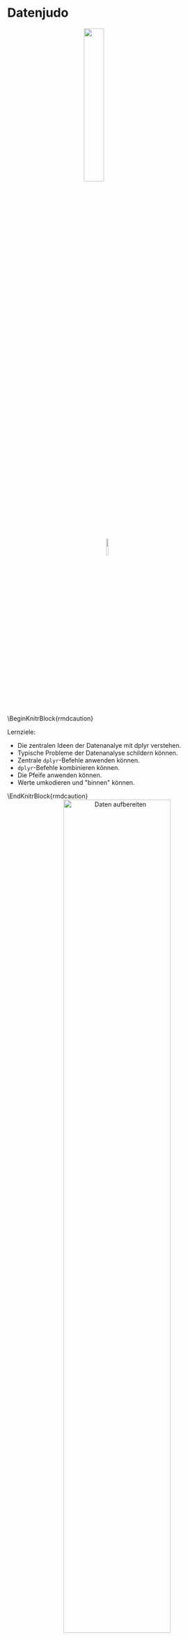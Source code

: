 



# Datenjudo


<img src="images/FOM.jpg" width="30%" style="display: block; margin: auto;" />

<img src="images/licence.png" width="10%" style="display: block; margin: auto;" />


\BeginKnitrBlock{rmdcaution}<div class="rmdcaution">Lernziele:

- Die zentralen Ideen der Datenanalye mit dplyr verstehen.
- Typische Probleme der Datenanalyse schildern können.
- Zentrale `dplyr`-Befehle anwenden können.
- `dplyr`-Befehle kombinieren können.
- Die Pfeife anwenden können.
- Werte umkodieren und "binnen" können.

</div>\EndKnitrBlock{rmdcaution}


<div class="figure" style="text-align: center">
<img src="images/Datenjudo/Aufbereiten.png" alt="Daten aufbereiten" width="70%" />
<p class="caption">(\#fig:fig-datenjudo)Daten aufbereiten</p>
</div>

In diesem Kapitel werden folgende Pakete benötigt: 

```r
library(tidyverse)  # Datenjudo
library(stringr)   # Texte bearbeiten
library(car)  # für 'recode'
```

Das Paket `tidyverse` lädt `dplyr`, `ggplot2` und weitere Pakete^[für eine Liste s. `tidyverse_packages(include_self = TRUE)`]. Daher ist es komfortabler, `tidyverse` zu laden, damit spart man sich Tipparbeit. Die eigentliche Funktionalität, die wir in diesem Kapitel nutzen, kommt aus dem Paket `dplyr`.


Mit *Datenjudo*\index{Datenjudo} ist gemeint, die Daten für die eigentliche Analyse "aufzubereiten". Unter *Aufbereiten*\index{Datenjudo} ist hier das Umformen, Prüfen, Bereinigen, Gruppieren und Zusammenfassen von Daten gemeint. Die deskriptive Statistik fällt unter die Rubrik Aufbereiten. Kurz gesagt: Alles, wan tut, nachdem die Daten "da" sind und bevor man mit anspruchsvoller(er) Modellierung beginnt.

Ist das Aufbereiten von Daten auch nicht statistisch anspruchsvoll, so ist es trotzdem von großer Bedeutung und häufig recht zeitintensiv. Eine Anekdote zur Relevanz der Datenaufbereitung, die (so will es die Geschichte) mir an einer Bar nach einer einschlägigen Konferenz erzählt wurde (daher keine Quellenangebe, Sie verstehen...). Eine Computerwissenschaftlerin aus den USA (deutschen Ursprungs) hatte einen beeindruckenden "Track Record" an Siegen in Wettkämpfen der Datenanalyse. Tatsächlich hatte sie keine besonderen, raffinierten Modellierungstechniken eingesetzt; klassische Regression war ihre Methode der Wahl. Bei einem Wettkampf, bei dem es darum ging, Krebsfälle aus Krankendaten vorherzusagen (z.B. von Röntgenbildern) fand sie nach langem Datenjudo heraus, dass in die "ID-Variablen" Information gesickert war, die dort nicht hingehörte und die sie nutzen konnte für überraschend (aus Sicht der Mitstreiter) gute Vorhersagen zu Krebsfällen. Wie war das möglich? Die Daten stammten aus mehreren Kliniken, jede Klinik verwendete ein anderes System, um IDs für Patienten zu erstellen. Überall waren die IDs stark genug, um die Anonymität der Patienten sicherzustellen, aber gleich wohl konnte man (nach einigem Judo) unterscheiden, welche ID von welcher Klinik stammte. Was das bringt? Einige Kliniken waren reine Screening-Zentren, die die Normalbevölkerung versorgte. Dort sind wenig Krebsfälle zu erwarten. Andere Kliniken jedoch waren Onkologie-Zentren für bereits bekannte Patienten oder für Patienten mit besonderer Risikolage. Wenig überraschen, dass man dann höhere Krebsraten vorhersagen kann. Eigentlich ganz einfach; besondere Mathe steht hier (zumindest in dieser Geschichte) nicht dahinter. Und, wenn man den Trick kennt, ganz einfach. Aber wie so oft ist es nicht leicht, den Trick zu finden. Sorgfältiges Datenjudo hat hier den Schlüssel zum Erfolg gebracht.


## Typische Probleme
Bevor man seine Statistik-Trickkiste so richtig schön aufmachen kann, muss man die Daten häufig erst noch in Form bringen. Das ist nicht schwierig in dem Sinne, dass es um komplizierte Mathe ginge. Allerdings braucht es mitunter recht viel Zeit und ein paar (oder viele) handwerkliche Tricks sind hilfreich. Hier soll das folgende Kapitel helfen.



Typische Probleme, die immer wieder auftreten, sind:

- *Fehlende Werte*: Irgend jemand hat auf eine meiner schönen Fragen in der Umfrage nicht geantwortet!
- *Unerwartete Daten*: Auf die Frage, wie viele Facebook-Freunde er oder sie habe, schrieb die Person "I like you a lot". Was tun???
- *Daten müssen umgeformt werden*: Für jede der beiden Gruppen seiner Studie hat Joachim einen Google-Forms-Fragebogen aufgesetzt. Jetzt hat er zwei Tabellen, die er "verheiraten" möchte. Geht das?
- *Neue Variablen (Spalten) berechnen*: Ein Student fragt nach der Anzahl der richtigen Aufgaben in der Statistik-Probeklausur. Wir wollen helfen und im entsprechenden Datensatz eine Spalte erzeugen, in der pro Person die Anzahl der richtig beantworteten Fragen steht.


## Daten aufbereiten mit `dplyr`

Willkommen in der Welt von `dyplr`! `dplyr` hat seinen Namen, weil es sich ausschließlich um *D*ataframes bemüht; es erwartet einen Dataframe als Eingabe und gibt einen Dataframe zurück (zumindest bei den meisten Befehlen).


### Die zwei Prinzipien von `dplyr` 

Es gibt viele Möglichkeiten, Daten mit R aufzubereiten; `dplyr`^[https://cran.r-project.org/web/packages/dplyr/index.html] ist ein populäres Paket dafür. `dplyr` basiert auf zwei Ideen: 

1. *Lego-Prinzip* Komplexe Datenanalysen in Bausteine zerlegen (vgl. Abb. \@ref(fig:bausteine)).
2. *Durchpfeifen*: Alle Operationen werden nur auf Dataframes angewendet; jede Operation erwartet einen Dataframe als Eingabe und gibt wieder einen Dataframe aus (vgl. Abb. \@ref(fig:durchpfeifen-allgemein)).


Das *erste Prinzip* von `dplyr` ist, dass es nur ein paar *wenige Grundbausteine* geben sollte, die sich gut kombinieren lassen. Sprich: Wenige grundlegende Funktionen mit eng umgrenzter Funktionalität. Der Autor, Hadley Wickham, sprach einmal in einem Forum (citation needed...), dass diese Befehle wenig können, das Wenige aber gut. Ein Nachteil dieser Konzeption kann sein, dass man recht viele dieser Bausteine kombinieren muss, um zum gewünschten Ergebnis zu kommen. Außerdem muss man die Logik des Baukastens gut verstanden habe - die Lernkurve ist also erstmal steiler. Dafür ist man dann nicht darauf angewiesen, dass es irgendwo "Mrs Right" gibt, die genau das kann, was ich will. Außerdem braucht man sich auch nicht viele Funktionen merken. Es reicht einen kleinen Satz an Funktionen zu kennen (die praktischerweise konsistent in Syntax und Methodik sind). Diese Bausteine sind typische Tätigkeiten im Umgang mit Daten; nichts Überraschendes. Wir schauen wir uns diese Bausteine gleich näher an.


<div class="figure" style="text-align: center">
<img src="images/Datenjudo/Bausteine_dplyr_crop.png" alt="Lego-Prinzip: Zerlege eine komplexe Struktur in einfache Bausteine" width="70%" />
<p class="caption">(\#fig:bausteine)Lego-Prinzip: Zerlege eine komplexe Struktur in einfache Bausteine</p>
</div>




Das *zweite Prinzip* von `dplyr` ist es, einen Dataframe von Operation zu Operation *durchzureichen.* `dplyr` arbeitet also *nur* mit Dataframes. Jeder Arbeitsschritt bei `dplyr` erwartet einen Dataframe als Eingabe und gibt im Gegenzug wieder einen Dataframe aus.


<div class="figure" style="text-align: center">
<img src="images/Datenjudo/durchpfeifen_allgemein_crop.png" alt="Durchpfeifen: Ein Dataframe wird von Operation zu Operation weitergereicht" width="70%" />
<p class="caption">(\#fig:durchpfeifen-allgemein)Durchpfeifen: Ein Dataframe wird von Operation zu Operation weitergereicht</p>
</div>


Werfen wir einen Blick auf ein paar typische Bausteine von `dplyr`.

## Zentrale Bausteine von `dplyr`

### Zeilen filtern mit `filter`

Häufig will man bestimmte Zeilen aus einer Tabelle filtern; `filter`\index{dplyr::filter}. Zum Beispiel man arbeitet für die Zigarettenindustrie und ist nur an den Rauchern interessiert (die im Übrigen unser Gesundheitssystem retten [@kraemer2011wir]), nicht an Nicht-Rauchern; es sollen die nur Umsatzzahlen des letzten Quartals untersucht werden, nicht die vorherigen Quartale; es sollen nur die Daten aus Labor X (nicht Labor Y) ausgewertet werden etc.

Abb. \@ref(fig:fig-filter) zeigt ein Sinnbild für `filter`.

<div class="figure" style="text-align: center">
<img src="images/Datenjudo/filter.png" alt="Zeilen filtern" width="70%" />
<p class="caption">(\#fig:fig-filter)Zeilen filtern</p>
</div>

Merke:

>    Die Funktion `filter` filtert Zeilen aus einem Dataframe.

Schauen wir uns einige Beispiel an; zuerst die Daten laden nicht vergessen. Achtung: "Wohnen" die Daten in einem Paket, muss dieses Paket installiert sein, damit man auf die Daten zugreifen kann.


```r
data(profiles, package = "okcupiddata")  # Das Paket muss installiert sein
```



```r
df_frauen <- filter(profiles, sex == "f")  # nur die Frauen
df_alt <- filter(profiles, age > 70)  # nur die alten Menschen
df_alte_frauen <- filter(profiles, age > 70, sex == "f") 
# nur die alten Frauen, d.h. UND-Verknüpfung

df_nosmoke_nodrinks <- filter(profiles, smokes == "no" | drinks == "not at all") 
# liefert alle Personen, die Nicht-Raucher *oder* Nicht-Trinker sind
```

Gar nicht so schwer, oder? Allgemeiner gesprochen werden diejenigen Zeilen gefiltert (also behalten bzw. zurückgeliefert), für die das Filterkriterium `TRUE` ist. 



\BeginKnitrBlock{rmdcaution}<div class="rmdcaution">Manche Befehle wie `filter` haben einen Allerweltsnamen; gut möglich, dass ein Befehl mit gleichem Namen in einem anderen (geladenen) Paket existiert. Das kann dann zu Verwirrungen führen - und kryptischen Fehlern. Im Zweifel den Namen des richtigen Pakets ergänzen, und zwar zum Beispiel so: `dplyr::filter(...)`.
</div>\EndKnitrBlock{rmdcaution}

#### Aufgaben^[F, R, F, F, R]

\BeginKnitrBlock{rmdexercises}<div class="rmdexercises">Richtig oder Falsch!?

1. `filter` filtert Spalten.
1. `filter` ist eine Funktion aus dem Paket `dplyr`.
1. `filter` erwartet als ersten Parameter das Filterkriterium.
1. `filter` lässt nur ein Filterkriterium zu.
1. Möchte man aus dem Datensatz `profiles` (`okcupiddata`) die Frauen filtern, so ist folgende Syntax korrekt: `filter(profiles, sex == "f")`.


</div>\EndKnitrBlock{rmdexercises}


#### Vertiefung: Fortgeschrittene Beispiele für `filter`

Einige fortgeschrittene Beispiele für `filter`:

Man kann alle Elemente (Zeilen) filtern, die zu einer Menge gehören und zwar mit diesem Operator: `%in%`:


```r
filter(profiles, body_type %in% c("a little extra", "average"))
```

Besonders Textdaten laden zu einigen Extra-Überlegungen ein; sagen wir, wir wollen alle Personen filtern, die Katzen bei den Haustieren erwähnen. Es soll reichen, wenn `cat` ein Teil des Textes ist; also `likes dogs and likes cats` wäre OK (soll gefiltert werden). Dazu nutzen wir ein Paket zur Bearbeitung von Strings (Textdaten):


```r

filter(profiles, str_detect(pets, "cats"))
```


Ein häufiger Fall ist, Zeilen *ohne* fehlende Werte (`NA`s) zu filtern. Das geht einfach:


```r
profiles_keine_nas <- na.omit(profiles)

```

Aber was ist, wenn wir nur bei bestimmten Spalten wegen fehlender Werte besorgt sind? Sagen wir bei `income` und bei `sex`:


```r
filter(profiles, !is.na(income) | !is.na(sex))
```

Der horizontale Strich `|` steht bei R für logisches 'oder'.

### Spalten wählen mit `select`

Das Gegenstück zu `filter` ist `select`\index{dplyr::select}; dieser Befehl liefert die gewählten Spalten zurück. Das ist häufig praktisch, wenn der Datensatz sehr "breit" ist, also viele Spalten enthält. Dann kann es übersichtlicher sein, sich nur die relevanten auszuwählen. Abb. \@ref(fig:fig-select) zeigt Sinnbild für diesen Befehl:

<div class="figure" style="text-align: center">
<img src="images/Datenjudo/select.png" alt="Spalten auswählen" width="70%" />
<p class="caption">(\#fig:fig-select)Spalten auswählen</p>
</div>


Merke:

>    Die Funktion select wählt Spalten aus einem Dataframe aus.

Laden wir als ersten einen Datensatz.


```r
stats_test <- read.csv("data/test_inf_short.csv")
```

Dieser Datensatz beinhaltet Daten zu einer Statistikklausur.

Beachten Sie, dass diese Syntax davon ausgeht, dass sich die Daten in einem Unterordner mit dem Namen `data` befinden, welcher sich im Arbeitsverzeichnis befindet^[der angegebene Pfad ist also *relativ*  zum aktuellen Verzeichnis.].



```r

stats_test <- read_csv("data/test_inf_short.csv")
```




```r
select(stats_test, score)  # Spalte `score` auswählen
select(stats_test, score, study_time)  
# Spalten `score` und `study_time` auswählen

select(stats_test, score:study_time) # dito
select(stats_test, 5:6)  # Spalten 5 bis 6 auswählen
```

Tatsächlich ist der Befehl `select` sehr flexibel; es gibt viele Möglichkeiten, Spalten auszuwählen. Im `dplyr`-Cheatsheet findet sich ein guter Überblick dazu.


#### Aufgaben^[F, F, R, R, F]

\BeginKnitrBlock{rmdexercises}<div class="rmdexercises">Richtig oder Falsch!?

1. `select` wählt *Zeilen* aus.
1. `select` ist eine Funktion aus dem Paket `knitr`.
1. Möchte man zwei Spalten auswählen, so ist folgende Syntax prinzipiell korrekt: `select(df, spalte1, spalte2)`.
1. Möchte man Spalten 1 bis 10 auswählen, so ist folgende Syntax prinzipiell korrekt: `select(df, spalte1:spalte10)
1. Mit `select` können Spalten nur bei ihrem Namen, aber nicht bei ihrer Nummer aufgerufen werden.

</div>\EndKnitrBlock{rmdexercises}



### Zeilen sortieren mit `arrange`

Man kann zwei Arten des Umgangs mit R unterscheiden: Zum einen der "interaktive Gebrauch" und zum anderen "richtiges Programmieren". Im interaktiven Gebrauch geht es uns darum, die Fragen zum aktuell vorliegenden Datensatz (schnell) zu beantworten. Es geht nicht darum, eine allgemeine Lösung zu entwickeln, die wir in die Welt verschicken können und die dort ein bestimmtes Problem löst, ohne dass der Entwickler (wir) dabei Hilfestellung geben muss. "Richtige" Software, wie ein R-Paket oder Microsoft Powerpoint, muss diese Erwartung erfüllen; "richtiges Programmieren" ist dazu vonnöten. Natürlich sind in diesem Fall die Ansprüche an die Syntax (der "Code", hört sich cooler an) viel höher. In dem Fall muss man alle Eventualitäten voraussehen und sicherstellen, dass das Programm auch beim merkwürdigsten Nutzer brav seinen Dienst tut. Wir haben hier, beim interaktiven Gebrauch, niedrigere Ansprüche bzw. andere Ziele. 

Beim interaktiven Gebrauch von R (oder beliebigen Analyseprogrammen) ist das Sortieren von Zeilen eine recht häufige Tätigkeit. Typisches Beispiel wäre der Lehrer, der eine Tabelle mit Noten hat und wissen will, welche Schüler die schlechtesten oder die besten sind in einem bestimmten Fach. Oder bei der Prüfung der Umsätze nach Filialen möchten wir die umsatzstärksten sowie -schwächsten Niederlassungen kennen. 

Ein R-Befehl hierzu ist `arrange`\index{dplyr::arrange}; einige Beispiele zeigen die Funktionsweise am besten:


```r

arrange(stats_test, score) # liefert die *schlechtesten* Noten zuerst zurück
arrange(stats_test, -score) # liefert die *besten* Noten zuerst zurück
arrange(stats_test, interest, score)

```



```
#> # A tibble: 6 x 6
#>   row_number           date_time study_time self_eval interest score
#>        <int>               <chr>      <int>     <int>    <int> <int>
#> 1        234 23.01.2017 18:13:15          3         1        1    17
#> 2          4 06.01.2017 09:58:05          2         3        2    18
#> 3        131 19.01.2017 18:03:45          2         3        4    18
#> 4        142 19.01.2017 19:02:12          3         4        1    18
#> 5         35 12.01.2017 19:04:43          1         2        3    19
#> 6         71 15.01.2017 15:03:29          3         3        3    20
#> # A tibble: 6 x 6
#>   row_number           date_time study_time self_eval interest score
#>        <int>               <chr>      <int>     <int>    <int> <int>
#> 1          3 05.01.2017 23:33:47          5        10        6    40
#> 2          7 06.01.2017 14:25:49         NA        NA       NA    40
#> 3         29 12.01.2017 09:48:16          4        10        3    40
#> 4         41 13.01.2017 12:07:29          4        10        3    40
#> 5         58 14.01.2017 15:43:01          3         8        2    40
#> 6         83 16.01.2017 10:16:52         NA        NA       NA    40
#> # A tibble: 6 x 6
#>   row_number           date_time study_time self_eval interest score
#>        <int>               <chr>      <int>     <int>    <int> <int>
#> 1        234 23.01.2017 18:13:15          3         1        1    17
#> 2        142 19.01.2017 19:02:12          3         4        1    18
#> 3        221 23.01.2017 11:40:30          1         1        1    23
#> 4        230 23.01.2017 16:27:49          1         1        1    23
#> 5         92 17.01.2017 17:18:55          1         1        1    24
#> 6        107 18.01.2017 16:01:36          3         2        1    24
```

Einige Anmerkungen. Die generelle Syntax lautet `arrange(df, Spalte1, ...)`, wobei `df` den Dataframe bezeichnet und `Spalte1` die erste zu sortierende Spalte; die Punkte `...` geben an, dass man weitere Parameter übergeben kann. Man kann sowohl numerische Spalten als auch Textspalten sortieren. Am wichtigsten ist hier, dass man weitere Spalten übergeben kann. Dazu gleich mehr.

Standardmäßig sortiert `arrange` *aufsteigend*  (weil kleine Zahlen im Zahlenstrahl vor den großen Zahlen kommen). Möchte man diese Reihenfolge umdrehen (große Werte zuert, d.h. *absteigend*), so kann man ein Minuszeichen vor den Namen der Spalte setzen.

Gibt man *zwei oder mehr* Spalten an, so werden pro Wert von `Spalte1` die Werte von `Spalte2` sortiert etc; man betrachte den Output des Beispiels oben dazu.



Merke:

>    Die Funktion `arrange` sortiert die Zeilen eines Datafames.

Ein Sinnbild zur Verdeutlichung (s. Abb. \@ref(fig:fig-arrange)):

<div class="figure" style="text-align: center">
<img src="images/Datenjudo/arrange-crop.png" alt="Spalten sortieren" width="70%" />
<p class="caption">(\#fig:fig-arrange)Spalten sortieren</p>
</div>



Ein ähnliches Ergebnis erhält mit man `top_n()`, welches die `n` *größten Elemente* widergibt:


```r

top_n(stats_test, 3)
#> # A tibble: 18 x 6
#>    row_number           date_time study_time self_eval interest score
#>         <int>               <chr>      <int>     <int>    <int> <int>
#>  1          3 05.01.2017 23:33:47          5        10        6    40
#>  2          7 06.01.2017 14:25:49         NA        NA       NA    40
#>  3         29 12.01.2017 09:48:16          4        10        3    40
#>  4         41 13.01.2017 12:07:29          4        10        3    40
#>  5         58 14.01.2017 15:43:01          3         8        2    40
#>  6         83 16.01.2017 10:16:52         NA        NA       NA    40
#>  7        116 18.01.2017 23:07:32          4         8        5    40
#>  8        119 19.01.2017 09:05:01         NA        NA       NA    40
#>  9        132 19.01.2017 18:22:32         NA        NA       NA    40
#> 10        175 20.01.2017 23:03:36          5        10        5    40
#> 11        179 21.01.2017 07:40:05          5         9        1    40
#> 12        185 21.01.2017 15:01:26          4        10        5    40
#> 13        196 22.01.2017 13:38:56          4        10        5    40
#> 14        197 22.01.2017 14:55:17          4        10        5    40
#> 15        248 24.01.2017 16:29:45          2        10        2    40
#> 16        249 24.01.2017 17:19:54         NA        NA       NA    40
#> 17        257 25.01.2017 10:44:34          2         9        3    40
#> 18        306 27.01.2017 11:29:48          4         9        3    40
top_n(stats_test, 3, interest)
#> # A tibble: 9 x 6
#>   row_number           date_time study_time self_eval interest score
#>        <int>               <chr>      <int>     <int>    <int> <int>
#> 1          3 05.01.2017 23:33:47          5        10        6    40
#> 2          5 06.01.2017 14:13:08          4         8        6    34
#> 3         43 13.01.2017 14:14:16          4         8        6    36
#> 4         65 15.01.2017 12:41:27          3         6        6    22
#> 5        110 18.01.2017 18:53:02          5         8        6    37
#> 6        136 19.01.2017 18:22:57          3         1        6    39
#> 7        172 20.01.2017 20:42:46          5        10        6    34
#> 8        214 22.01.2017 21:57:36          2         6        6    31
#> 9        301 27.01.2017 08:17:59          4         8        6    33
```

Gibt man *keine* Spalte an, so bezieht sich `top_n` auf die letzte Spalte im Datensatz.

Wenn sich aber, wie hier, mehrere Objekte, den größten Rang (Wert 40) teilen, bekommen wir *nicht* 3 Zeilen zurückgeliefert, sondern entsprechend mehr. dplyr "denkt" sich: "Ok, er will die drei besten Werte; aber ersten 4 haben alle den gleichen Wert, wen sollte ich da ausschließen? Am besten ich liefere alle zurück, die den gleichen Wert habe, falls ich sonst zu wenig Objekte zurückliefern würde". 

#### Aufgaben^[F, F, F, F, F]

\BeginKnitrBlock{rmdexercises}<div class="rmdexercises">Richtig oder Falsch!?

1. `arrange` arrangiert Spalten.
1. `arrange` sortiert im Standard absteigend.
1. `arrange` lässt nur ein Sortierkriterium zu.
1. `arrange` kann numerische Werte, aber nicht Zeichenketten sortieren.
1. `top_n(5)` liefert immer fünf Werte zurück.
</div>\EndKnitrBlock{rmdexercises}

### Datensatz gruppieren mit `group_by`

Einen Datensatz zu gruppieren ist eine häufige Angelegenheit: Was ist der mittlere Umsatz in Region X im Vergleich zu Region Y? Ist die Reaktionszeit in der Experimentalgruppe kleiner als in der Kontrollgruppe? Können Männer schneller ausparken als Frauen? Man sieht, dass das Gruppieren v.a. in Verbindung mit Mittelwerten oder anderen Zusammenfassungen sinnvol ist; dazu im nächsten Abschnitt mehr.

>   Gruppieren meint, einen Datensatz anhand einer diskreten Variablen (z.B. Geschlecht) so aufzuteilen, dass Teil-Datensätze entstehen - pro Gruppe ein Teil-Datensatz (z.B. ein Datensatz, in dem nur Männer enthalten sind und einer, in dem nur Frauen enthalten sind).

<div class="figure" style="text-align: center">
<img src="images/Datenjudo/group_by.png" alt="Datensätze nach Subgruppen aufteilen" width="70%" />
<p class="caption">(\#fig:fig-groupby)Datensätze nach Subgruppen aufteilen</p>
</div>

In Abbildung \@ref(fig:fig-groupby) wurde der Datensatz anhand der Spalte (d.h. Variable) `Fach` in mehrere Gruppen geteilt (Fach A, Fach B...). Wir könnten uns als nächstes z.B. Mittelwerte pro Fach - d.h. pro Gruppe (pro Ausprägung von `Fach`) - ausgeben lassen; in diesem Fall vier Gruppen (Fach A bis D).


```r
test_gruppiert <- group_by(stats_test, interest)
test_gruppiert
#> Source: local data frame [306 x 6]
#> Groups: interest [7]
#> 
#> # A tibble: 306 x 6
#>    row_number           date_time study_time self_eval interest score
#>         <int>               <chr>      <int>     <int>    <int> <int>
#>  1          1 05.01.2017 13:57:01          5         8        5    29
#>  2          2 05.01.2017 21:07:56          3         7        3    29
#>  3          3 05.01.2017 23:33:47          5        10        6    40
#>  4          4 06.01.2017 09:58:05          2         3        2    18
#>  5          5 06.01.2017 14:13:08          4         8        6    34
#>  6          6 06.01.2017 14:21:18         NA        NA       NA    39
#>  7          7 06.01.2017 14:25:49         NA        NA       NA    40
#>  8          8 06.01.2017 17:24:53          2         5        3    24
#>  9          9 07.01.2017 10:11:17          2         3        5    25
#> 10         10 07.01.2017 18:10:05          4         5        5    33
#> # ... with 296 more rows
```

Schaut man sich nun den Datensatz an, sieht man erstmal wenig Effekt der Gruppierung. R teilt uns lediglich mit `Groups: interest [7]`, dass es 7 Gruppen gibt, aber es gibt keine extra Spalte oder sonstige Anzeichen der Gruppierung. Aber keine Sorge, wenn wir gleich einen Mittelwert ausrechnen, bekommen wir den Mittelwert pro Gruppe!

Ein paar Hinweise: `Source: local data frame [306 x 6]` will sagen, dass die Ausgabe sich auf einen `tibble` bezieht^[http://stackoverflow.com/questions/29084380/what-is-the-meaning-of-the-local-data-frame-message-from-dplyrprint-tbl-df], also eine bestimmte Art von Dataframe. `Groups: interest [7]` zeigt, dass der Tibble in 7 Gruppen - entsprechend der Werte von `interest` aufgeteilt ist.

`group_by` an sich ist nicht wirklich nützlich. Nützlich wird es erst, wenn man weitere Funktionen auf den gruppierten Datensatz anwendet - z.B. Mittelwerte ausrechnet (z.B mit `summarise`, s. unten). Die nachfolgenden Funktionen (wenn sie aus `dplyr` kommen), berücksichtigen nämlich die Gruppierung. So kann man einfach Mittelwerte pro Gruppe ausrechnen. `dplyr` kombiniert dann die Zusammenfassungen (z.B. Mittelwerte) der einzelnen Gruppen in einen Dataframe und gibt diesen dann aus.


Die Idee des "Gruppieren - Zusammenfassen - Kombinieren" ist flexibel; man kann sie häufig brauchen. Es lohnt sich, diese Idee zu lernen (vgl. Abb. \@ref(fig:sac)).

<div class="figure" style="text-align: center">
<img src="images/Datenjudo/sac_crop.png" alt="Schematische Darstellung des 'Gruppieren - Zusammenfassen - Kombinieren'" width="70%" />
<p class="caption">(\#fig:sac)Schematische Darstellung des 'Gruppieren - Zusammenfassen - Kombinieren'</p>
</div>


#### Aufgaben^[R, F, R, R]

\BeginKnitrBlock{rmdexercises}<div class="rmdexercises">Richtig oder Falsch!?

1. Mit `group_by` gruppiert man einen Datensatz.
1. `group_by` lässt nur ein Gruppierungskriterium zu.
1. Die Gruppierung durch `group_by` wird nur von Funktionen aus `dplyr` erkannt.
1. `group_by` ist sinnvoll mit `summarise` zu kombinieren.

</div>\EndKnitrBlock{rmdexercises}


Merke:

>    Mit group_by teilt man einen Datensatz in Gruppen ein, entsprechend der Werte einer mehrerer Spalten.



### Eine Spalte zusammenfassen mit `summarise`

Vielleicht die wichtigste oder häufigte Tätigkeit in der Analyse von Daten ist es, eine Spalte zu *einem* Wert zusammenzufassen; `summarise`\index{dplyr::summarise} leistet dies. Anders gesagt: Einen Mittelwert berechnen, den größten (kleinsten) Wert heraussuchen, die Korrelation berechnen oder eine beliebige andere Statistik ausgeben lassen. Die Gemeinsamkeit dieser Operaitonen ist, dass sie eine Spalte zu einem Wert zusammenfassen, "aus Spalte mach Zahl", sozusagen. Daher ist der Name des Befehls `summarise` ganz passend. Genauer gesagt fasst dieser Befehl eine Spalte zu einer Zahl zusammen *anhand* einer Funktion wie `mean` oder `max` (vgl. Abb. \@ref(fig:fig-summarise). Hierbei ist jede Funktion erlaubt, die eine Spalte als Input verlangt und eine Zahl zurückgibt; andere Funktionen sind bei `summarise` nicht erlaubt. 

<div class="figure" style="text-align: center">
<img src="images/Datenjudo/summarise.png" alt="Spalten zu einer Zahl zusammenfassen" width="70%" />
<p class="caption">(\#fig:fig-summarise)Spalten zu einer Zahl zusammenfassen</p>
</div>



```r
summarise(stats_test, mean(score))
#> # A tibble: 1 x 1
#>   `mean(score)`
#>           <dbl>
#> 1          31.1
```

Man könnte diesen Befehl so ins Deutsche übersetzen: `Fasse aus Tabelle stats_test die Spalte score anhand des Mittelwerts zusammen`. Nicht vergessen, wenn die Spalte `score` fehlende Werte hat, wird der Befehl `mean` standardmäßig dies mit `NA` quittieren. Ergänzt man den Parameter `nr.rm = TRUE`, so ignoriert R fehlende Werte und der Befehl `mean` liefert ein Ergebnis zurück.

Jetzt können wir auch die Gruppierung nutzen:

```r
test_gruppiert <- group_by(stats_test, interest)
summarise(test_gruppiert, mean(score, na.rm = TRUE))
#> # A tibble: 7 x 2
#>   interest `mean(score, na.rm = TRUE)`
#>      <int>                       <dbl>
#> 1        1                        28.3
#> 2        2                        29.7
#> 3        3                        30.8
#> 4        4                        29.9
#> 5        5                        32.5
#> 6        6                        34.0
#> 7       NA                        33.1
```

Der Befehl `summarise` erkennt also, wenn eine (mit `group_by`) gruppierte Tabelle vorliegt. Jegliche Zusammenfassung, die wir anfordern, wird anhand der Gruppierungsinformation aufgeteilt werden. In dem Beispiel bekommen wir einen Mittelwert für jeden Wert von `interest`. Interessanterweise sehen wir, dass der Mittelwert tendenziell größer wird, je größer `interest` wird.

Alle diese `dplyr`-Befehle geben einen Dataframe zurück, was praktisch ist für weitere Verarbeitung. In diesem Fall heißen die Spalten `interst` und `mean(score)`. Zweiter Name ist nicht so schön, daher ändern wir den wie folgt:

Jetzt können wir auch die Gruppierung nutzen:

```r
test_gruppiert <- group_by(stats_test, interest)
summarise(test_gruppiert, mw_pro_gruppe = mean(score, na.rm = TRUE))
#> # A tibble: 7 x 2
#>   interest mw_pro_gruppe
#>      <int>         <dbl>
#> 1        1          28.3
#> 2        2          29.7
#> 3        3          30.8
#> 4        4          29.9
#> 5        5          32.5
#> 6        6          34.0
#> 7       NA          33.1
```

Nun heißt die zweite Spalte `mw_pro_Gruppe`. `na.rm = TRUE` veranlasst, bei fehlenden Werten trotzdem einen Mittelwert zurückzuliefern (die Zeilen mit fehlenden Werten werden in dem Fall ignoriert).

Grundsätzlich ist die Philosophie der `dplyr`-Befehle: "Mach nur eine Sache, aber die dafür gut". Entsprechend kann `summarise` nur *Spalten* zusammenfassen, aber keine *Zeilen*.

Merke:

>    Mit summarise kann man eine Spalte eines Dataframes zu einem Wert zusammenfassen.


#### Deskriptive Statistik mit `summarise`


>    Die deskriptive Statistik hat zwei Haupt-Bereiche: Lagemaße und Streuungsmaße.

*Lagemaße* geben den "typischen", "mittleren" oder "repräsentativen" Vertreter der Verteilung an. Bei den Lagemaßen\index{Lagemaße} denkt man sofort an das *arithmetische Mittel* (synonym: Mittelwert; häufig als $\bar{X}$ abgekürzt; `mean`). Ein Nachteil von Mittelwerten ist, dass sie nicht robust gegenüber Extremwerte sind: Schon ein vergleichsweise großer Einzelwert kann den Mittelwert deutlich verändern und damit die Repräsentativität des Mittelwerts für die Gesamtmenge der Daten in Frage stellen. Eine robuste Variante ist der *Median* (Md; `median`). Ist die Anzahl der (unterschiedlichen) Ausprägungen nicht zu groß im Verhältnis zur Fallzahl, so ist der *Modus* eine sinnvolle Statistik; er gibt die häufigste Ausprägung an^[Der *Modus* ist im Standard-R nicht mit einem eigenen Befehl vertreten. Man kann ihn aber leicht von Hand bestimmen; s.u. Es gibt auch einige Pakete, die diese Funktion anbieten: z.B. https://cran.r-project.org/web/packages/modes/index.html].

*Streuungsmaße*\index{Streuungsmaße} geben die Unterschiedlichkeit in den Daten wieder; mit anderen Worten: sind die Daten sich ähnlich oder unterscheiden sich die Werte deutlich? Zentrale Statistiken sind der *mittlere Absolutabstand* (MAA; MAD) ^[Der *MAD* ist im Standard-R nicht mit einem eigenen Befehl vertreten. Es gibt einige Pakete, die diese Funktion anbieten: z.B. https://artax.karlin.mff.cuni.cz/r-help/library/lsr/html/aad.html], die *Standardabweichung* (sd; `sd`), die *Varianz* (Var; `var`) und der *Interquartilsabstand* (IQR; `IQR`). Da nur der IQR *nicht* auf dem Mittelwert basiert, ist er am robustesten. Beliebige Quantile bekommt man mit dem R-Befehl `quantile`.

Der Befehl `summarise` eignet sich, um deskriptive Statistiken auszurechnen.


```r
summarise(stats_test, mean(score))
#> # A tibble: 1 x 1
#>   `mean(score)`
#>           <dbl>
#> 1          31.1
summarise(stats_test, sd(score))
#> # A tibble: 1 x 1
#>   `sd(score)`
#>         <dbl>
#> 1        5.74
```

Natürlich könnte man auch einfacher schreiben:


```r
mean(stats_test$score)
#> [1] 31.1
median(stats_test$score)
#> [1] 31
```


`summarise` liefert aber im Unterschied zu `mean` etc. immer einen Dataframe zurück. Da der Dataframe die typische Datenstruktur ist, ist es häufig praktisch, wenn man einen Dataframe zurückbekommt, mit dem man weiterarbeiten kann. Außerdem lassen `mean` etc. keine Gruppierungsoperationen zu; über `group_by` kann man dies aber bei `dplyr` erreichen.




#### Aufgaben^[R, R, R, R, R]



\BeginKnitrBlock{rmdexercises}<div class="rmdexercises">Richtig oder Falsch!?

1. Möchte man aus der Tabelle `stats_test` den Mittelwert für die Spalte `score` berechnen, so ist folgende Syntax korrekt: `summarise(stats_test, mean(score))`.
1. `summarise` liefert eine Tabelle, genauer: einen Tibble, zurück.
1. Die Tabelle, die diese Funktion zurückliefert: `summarise(stats_test, mean(score))`, hat eine Spalte mit dem Namen `mean(score)`.
1. `summarise` lässt zu, dass die zu berechnende Spalte einen Namen vom Nutzer zugewiesen bekommt.
1. `summarise` darf nur verwendet werden, wenn eine Spalte zu einem Wert zusammengefasst werden soll.
</div>\EndKnitrBlock{rmdexercises}


1. (Fortgeschritten) Bauen Sie einen eigenen Weg, um den mittleren Absolutabstand auszurechnen! Gehen Sie der Einfachheit halber (zuerst) von einem Vektor mit den Werten (1,2,3) aus!


Lösung:


```r
x <- c(1, 2, 3)
x_mw <- mean(x)
x_delta <- x - x_mw
x_delta <- abs(x_delta)
mad <- mean(x_delta)
mad
#> [1] 0.667
```



### Zeilen zählen mit `n` und `count`
Ebenfalls nützlich ist es, Zeilen zu zählen. Im Gegensatz zum Standardbefehl^[Standardbefehl meint, dass die Funktion zum Standardrepertoire von R gehört, also nicht über ein Paket extra geladen werden muss] `nrow` versteht der `dyplr`-Befehl `n`\index{dplyr::n} auch Gruppierungen. `n` darf nur innerhalb von `summarise` oder ähnlichen `dplyr`-Befehlen verwendet werden.


```r
summarise(stats_test, n())
#> # A tibble: 1 x 1
#>   `n()`
#>   <int>
#> 1   306
summarise(test_gruppiert, n())
#> # A tibble: 7 x 2
#>   interest `n()`
#>      <int> <int>
#> 1        1    30
#> 2        2    47
#> 3        3    66
#> 4        4    41
#> 5        5    45
#> 6        6     9
#> 7       NA    68
nrow(stats_test)
#> [1] 306
```

Außerhalb von gruppierten Datensätzen ist `nrow` meist praktischer.


Praktischer ist der Befehl `count`\index{dplyr::count}, der nichts anderes ist als die Hintereinanderschaltung von `group_by` und `n`. Mit `count` zählen wir die Häufigkeiten nach Gruppen; Gruppen sind hier zumeist die Werte einer auszuzählenden Variablen (oder mehrerer auszuzählender Variablen). Das macht `count` zu einem wichtigen Helfer bei der Analyse von Häufigkeitsdaten.


```r
dplyr::count(stats_test, interest)
#> # A tibble: 7 x 2
#>   interest     n
#>      <int> <int>
#> 1        1    30
#> 2        2    47
#> 3        3    66
#> 4        4    41
#> 5        5    45
#> 6        6     9
#> 7       NA    68
dplyr::count(stats_test, study_time)
#> # A tibble: 6 x 2
#>   study_time     n
#>        <int> <int>
#> 1          1    31
#> 2          2    49
#> 3          3    85
#> 4          4    56
#> 5          5    17
#> 6         NA    68
dplyr::count(stats_test, interest, study_time)
#> Source: local data frame [29 x 3]
#> Groups: interest [?]
#> 
#> # A tibble: 29 x 3
#>    interest study_time     n
#>       <int>      <int> <int>
#>  1        1          1    12
#>  2        1          2     7
#>  3        1          3     8
#>  4        1          4     2
#>  5        1          5     1
#>  6        2          1     9
#>  7        2          2    15
#>  8        2          3    16
#>  9        2          4     6
#> 10        2          5     1
#> # ... with 19 more rows
```

Allgemeiner formuliert lautet die Syntax: `count(df, Spalte1, ...)`, wobei `df` der Dataframe ist und `Spalte1` die erste (es können mehrere sein) auszuzählende Spalte. Gibt man z.B. zwei Spalten an, so wird pro Wert der 1. Spalte die Häufigkeiten der 2. Spalte ausgegeben.

Merke:

>    n und count zählen die Anzahl der Zeilen, d.h. die Anzahl der Fälle. 


#### Vertiefung zum Zählen von Zeilen: Relative Häufigkeiten

Manchmal ist es praktisch, nicht zur die (absolute) Häufigkeiten von Zeilen zu zählen, sondern ihren Anteil nach (relative Häufigkeit). Klassisches Beispiel: Wieviel Prozent der Fälle sind Frauen, wie viele sind Männer?

In `dplyr` kann man das so umsetzen:


```r
stats_test %>% 
  count(interest) %>% 
  mutate(prop_interest = n / sum(n))
#> # A tibble: 7 x 3
#>   interest     n prop_interest
#>      <int> <int>         <dbl>
#> 1        1    30        0.0980
#> 2        2    47        0.1536
#> 3        3    66        0.2157
#> 4        4    41        0.1340
#> 5        5    45        0.1471
#> 6        6     9        0.0294
#> 7       NA    68        0.2222
```

`prop` steht hier für "Proportion", also Anteil. `sum(n)` liefert die Summe der Fälle zurück, also 306 in diesem Fall.

Etwas komplexer ist es, wenn man zwei Gruppierungsvariablen hat und dann Anteile auszählen möchte:


```r

stats_test$bestanden <- stats_test$score > 25

stats_test %>% 
  group_by(interest, bestanden) %>% 
  summarise(n = n()) %>% 
  mutate(prop_interest = n / sum(n)) 
#> Source: local data frame [14 x 4]
#> Groups: interest [7]
#> 
#> # A tibble: 14 x 4
#>    interest bestanden     n prop_interest
#>       <int>     <lgl> <int>         <dbl>
#>  1        1     FALSE    10         0.333
#>  2        1      TRUE    20         0.667
#>  3        2     FALSE     9         0.191
#>  4        2      TRUE    38         0.809
#>  5        3     FALSE    14         0.212
#>  6        3      TRUE    52         0.788
#>  7        4     FALSE     9         0.220
#>  8        4      TRUE    32         0.780
#>  9        5     FALSE     6         0.133
#> 10        5      TRUE    39         0.867
#> 11        6     FALSE     1         0.111
#> 12        6      TRUE     8         0.889
#> 13       NA     FALSE     7         0.103
#> 14       NA      TRUE    61         0.897

stats_test %>% 
  count(interest, bestanden) %>% 
  mutate(prop_interest = n / sum(n)) 
#> Source: local data frame [14 x 4]
#> Groups: interest [7]
#> 
#> # A tibble: 14 x 4
#>    interest bestanden     n prop_interest
#>       <int>     <lgl> <int>         <dbl>
#>  1        1     FALSE    10         0.333
#>  2        1      TRUE    20         0.667
#>  3        2     FALSE     9         0.191
#>  4        2      TRUE    38         0.809
#>  5        3     FALSE    14         0.212
#>  6        3      TRUE    52         0.788
#>  7        4     FALSE     9         0.220
#>  8        4      TRUE    32         0.780
#>  9        5     FALSE     6         0.133
#> 10        5      TRUE    39         0.867
#> 11        6     FALSE     1         0.111
#> 12        6      TRUE     8         0.889
#> 13       NA     FALSE     7         0.103
#> 14       NA      TRUE    61         0.897
```



#### Aufgaben^[R, R, F, F]



\BeginKnitrBlock{rmdexercises}<div class="rmdexercises">Richtig oder Falsch!?

1. Mit `count` kann man Zeilen zählen.
1. `count` ist ähnlich (oder identisch) zu einer Kombination von `group_by` und `n()`. 
1. Mit `count` kann man nur nur eine Gruppe beim Zählen berücksichtigen.
1. `count` darf nicht bei nominalskalierten Variablen verwendet werden.
</div>\EndKnitrBlock{rmdexercises}


1. Bauen Sie sich einen Weg, um den Modus mithilfe von `count` und `arrange` zu bekommen!


```r
stats_count <- count(stats_test, score)
stats_count_sortiert <- arrange(stats_count, -n)
head(stats_count_sortiert,1)
#> # A tibble: 1 x 2
#>   score     n
#>   <int> <int>
#> 1    34    22
```

Ah! Der Score `34` ist der häufigste!



## Die Pfeife
Die zweite Idee zentrale Idee von `dplyr` kann man salopp als "Durchpfeifen"\index{Pfeife} oder die "Idee der Pfeife\index{Durchpfeifen} bezeichnen; ikonographisch mit einem Pfeifen ähnlichen Symbol dargestellt ` %>% `. Der Begriff "Durchpfeifen" ist frei vom Englischen "to pipe" übernommen. Das berühmte Bild von René Magritte stand dabei Pate (s. Abb. \@ref(fig:cecie-une-pipe)).

<div class="figure" style="text-align: center">
<img src="images/Datenjudo/ma-150089-WEB.jpg" alt="La trahison des images [Ceci n'est pas une pipe]" width="70%" />
<p class="caption">(\#fig:cecie-une-pipe)La trahison des images [Ceci n'est pas une pipe]</p>
</div>


 Hierbei ist gemeint, einen Datensatz sozusagen auf ein Fließband zu legen und an jedem Arbeitsplatz einen Arbeitsschritt auszuführen. Der springende Punkt ist, dass ein Dataframe als "Rohstoff" eingegeben wird und jeder Arbeitsschritt seinerseits wieder einen Datafram ausgiebt. Damit kann man sehr schön, einen "Flow" an Verarbeitung erreichen, außerdem spart man sich Tipparbeit und die Syntax wird lesbarer. Damit das Durchpfeifen funktioniert, benötigt man Befehle, die als Eingabe einen Dataframe erwarten und wieder einen Dataframe zurückliefern. Das Schaubild verdeutlich beispielhaft eine Abfolge des Durchpfeifens (s. Abb. \@ref(fig:fig-durchpfeifen)).


<div class="figure" style="text-align: center">
<img src="images/Datenjudo/durchpfeifen.png" alt="Das 'Durchpeifen'" width="80%" />
<p class="caption">(\#fig:fig-durchpfeifen)Das 'Durchpeifen'</p>
</div>

Die sog. "Pfeife" (pipe\index{Pfeife}: ` %>% `) in Anspielung an das berühmte Bild von René Magritte, verkettet Befehle hintereinander. Das ist praktisch, da es die Syntax vereinfacht. Vergleichen Sie mal diese Syntax


```r
filter(summarise(group_by(filter(stats_test, 
       !is.na(score)), interest), mw = mean(score)), mw > 30)
```

mit dieser


```r
stats_test %>% 
  filter(!is.na(score)) %>% 
  group_by(interest) %>% 
  summarise(mw = mean(score)) %>% 
  filter(mw > 30)
#> # A tibble: 4 x 2
#>   interest    mw
#>      <int> <dbl>
#> 1        3  30.8
#> 2        5  32.5
#> 3        6  34.0
#> 4       NA  33.1
```

Die zweite ist viel einfacher! Lassen Sie uns die "Pfeifen-Syntax" in deutschen Pseudo-Code zu übersetzen.



\BeginKnitrBlock{rmdpseudocode}<div class="rmdpseudocode">Nimm die Tabelle "stats_test" UND DANN  
filtere alle nicht-fehlenden Werte UND DANN  
gruppiere die verbleibenden Werte nach "interest" UND DANN  
bilde den Mittelwert (pro Gruppe) für "score" UND DANN  
liefere nur die Werte größer als 30 zurück.  
</div>\EndKnitrBlock{rmdpseudocode}


Die zweite Syntax, in "Pfeifenform" ist viel einfacher zu verstehen als die erste! Die erste Syntax ist verschachelt, man muss sie von innen nach außen lesen. Das ist kompliziert. Die Pfeife in der 2. Syntax macht es viel einfacher, die Snytax zu verstehen, da die Befehle "hintereinander" gestellt (sequenziell organisiert) sind.



Die Pfeife zerlegt die "russische Puppe", also ineinander verschachelteten Code, in sequenzielle Schritte und zwar in der richtigen Reihenfolge (entsprechend der Abarbeitung). Wir müssen den Code nicht mehr von innen nach außen lesen (wie das bei einer mathematischen Formel der Fall ist), sondern können wie bei einem Kochrezept "erstens ..., zweitens .., drittens ..." lesen. Die Pfeife macht die Syntax einfacher. Natürlich hätten wir die verschachtelte Syntax in viele einzelne Befehle zerlegen können und jeweils eine Zwischenergebnis speichern mit dem Zuweisungspfeil `<-` und das Zwischenergebnis dann explizit an den nächsten Befehl weitergeben. Eigentlich macht die Pfeife genau das - nur mit weniger Tipparbeit. Und auch einfacher zu lesen. Flow!


\BeginKnitrBlock{rmdcaution}<div class="rmdcaution">
Wenn Sie Befehle verketten mit der Pfeife, sind nur Befehle erlaubt, die einen Datensatz als Eingabe verlangen und einen Datensatz ausgeben. Das ist bei den hier vorgestellten Funktionen der Fall. Viele andere Funktionen erfüllen dieses Kriterium aber nicht; in dem Fall liefert `dplyr` eine Fehlermeldung.
</div>\EndKnitrBlock{rmdcaution}


### Spalten berechnen mit `mutate`

Wenn man die Pfeife benutzt, ist der Befehl `mutate`\index{dplyr::mutate} ganz praktisch: Er berechnet eine Spalte. Normalerweise kann man einfach eine Spalte berechnen mit dem Zuweisungsoperator:

Zum Beispiel so:

```
df$neue_spalte <- df$spalte1 + df$spalte2
```

Innerhalb einer Pfeifen-Syntax geht das aber nicht (so gut). Da ist man mit der Funtion `mutate` besser beraten; `mutate` leistest just dasselbe wie die Pseudo-Syntax oben:

```
df %>% 
  mutate(neue_spalte = spalte1 + spalte2)
```

In Worten:


\BeginKnitrBlock{rmdpseudocode}<div class="rmdpseudocode">Nimm die Tabelle "df" UND DANN  
bilde eine neue Spalte mit dem Namen `neue_spalte`,
die sich berechnet als Summe von `spalte1` und `spalte2`.  
</div>\EndKnitrBlock{rmdpseudocode}


Allerdings berücksichtigt `mutate` auch Gruppierungen. Der Hauptvorteil ist die bessere Lesbarkeit durch Auflösen der Verschachtelungen.

Ein konkretes Beispiel:


```r
stats_test %>% 
  mutate(bestanden = score > 25) %>% 
  head()
#> # A tibble: 6 x 7
#>   row_number           date_time study_time self_eval interest score
#>        <int>               <chr>      <int>     <int>    <int> <int>
#> 1          1 05.01.2017 13:57:01          5         8        5    29
#> 2          2 05.01.2017 21:07:56          3         7        3    29
#> 3          3 05.01.2017 23:33:47          5        10        6    40
#> 4          4 06.01.2017 09:58:05          2         3        2    18
#> 5          5 06.01.2017 14:13:08          4         8        6    34
#> 6          6 06.01.2017 14:21:18         NA        NA       NA    39
#> # ... with 1 more variables: bestanden <lgl>
```

Diese Syntax erzeugt eine neue Spalte innerhalb von `stats_test`; diese Spalte prüft pro Persion, ob `score` > 25 ist. Falls ja (TRUE), dann ist `bestanden` TRUE, ansonsten ist `bestanden` FALSE (Pech). `head` zeigt die ersten 6 Zeilen des resultierenden Dataframes an.


Abb. \@ref(fig:fig-mutate) zeigt Sinnbild für `mutate`:

<div class="figure" style="text-align: center">
<img src="images/Datenjudo/mutate.png" alt="Sinnbild für mutate" width="70%" />
<p class="caption">(\#fig:fig-mutate)Sinnbild für mutate</p>
</div>



### Aufgaben

1. Entschlüsseln Sie dieses Ungetüm! Übersetzen Sie diese Syntax auf Deutsch:


```r

library(nycflights13)
data(flights)

verspaetung <-
  filter(
    summarise(
    group_by(filter(flights, !is.na(dep_delay), month)), 
    delay = mean(dep_delay), n = n()), n > 10)
 
```


2. Entschlüsseln Sie jetzt diese Syntax bzw. übersetzen Sie sie ins Deutsche:


```r
verspaetung <- flights %>% filter(!is.na(dep_delay)) %>%
group_by(month) %>%
summarise(delay = mean(dep_delay), n = n()) %>% filter(n > 10)
```


3. (schwierig) Die Pfeife bei `arr_delay`

- Übersetzen Sie die folgende Pseudo-Syntax ins ERRRische!

\BeginKnitrBlock{rmdpseudocode}<div class="rmdpseudocode">Nehme den Datensatz `flights` UND DANN...  
Wähle daraus die Spalte `arr_delay` UND DANN...  
Berechne den Mittelwert der Spalte UND DANN...  
ziehe vom Mittelwert die Spalte ab UND DANN...
quadriere die einzelnen Differenzen UND DANN...
bilde davon den Mittelwert.  
</div>\EndKnitrBlock{rmdpseudocode}

Lösung:


```r
flights %>% 
  select(arr_delay) %>% 
  mutate(arr_delay_delta = arr_delay - mean(flights$arr_delay, na.rm = TRUE)) %>% 
  mutate(arr_delay_delta_quadrat = arr_delay_delta^2) %>% 
  summarise(arr_delay_var = mean(arr_delay_delta_quadrat, na.rm = TRUE)) %>% 
  summarise(sqrt(arr_delay_var))
#> # A tibble: 1 x 1
#>   `sqrt(arr_delay_var)`
#>                   <dbl>
#> 1                  44.6
```


- Berechnen Sie die sd von `arr_delay` in `flights`! Vergleichen Sie sie mit dem Ergebnis der vorherigen Aufgabe!^[`sd(flights$arr_delay, na.rm = TRUE)`]


- Was hat die Pfeifen-Syntax oben berechnet?^[die sd von `arr_delay`]


## Befehlsübersicht

Tabelle \@ref(tab:befehle-datenjudo) fasst die R-Funktionen dieses Kapitels zusammen.


Table: (\#tab:befehle-datenjudo)Befehle des Kapitels 'Datenjudo'

Paket und Funktion   Beschreibung                   
-------------------  -------------------------------
dplyr::arrange       Sortiert Spalten               
dplyr::filter        Filtert Zeilen                 
dplyr::select        Wählt Spalten                  
dplyr::group_by      gruppiert einen Dataframe      
dplyr::n             zählt Zeilen                   
dplyr::count         zählt Zeilen nach Untergruppen 
%>% (dplyr)          verkettet Befehle              
dplyr::mutate        erzeugt/berechnet Spalten      



## Verweise

- Die offizielle Dokumentation von `dplyr` findet sich hier: https://cran.r-project.org/web/packages/dplyr/dplyr.pdf. 

- Eine schöne Demonstration der Mächtigkeit von `dplyr` findet sich hier:  <http://bit.ly/2kX9lvC>.

- Die GUI "exploratory" ist ein "klickbare" Umsetzung von `dplyr`, mächtig, modern und sieht cool aus: https://exploratory.io.

- *R for Data Science* bietet umfangreiche Unterstützung zu diesem Thema [@r4ds].  





